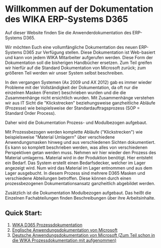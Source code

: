 # Willkommen auf der Dokumentation des WIKA ERP-Systems D365

Auf dieser Website finden Sie die Anwenderdokumentation des ERP-Systems D365.

Wir möchten Euch eine vollumfängliche Dokumentation des neuen ERP-Systems D365 zur Verfügung stellen. Diese Dokumentation ist Web-basiert und kann von jedem WIKA Mitarbeiter aufgerufen werden. Diese Form der Dokumentation soll die bisherigen Handbücher ersetzen.
Zum Teil greifen wir hierfür auf die Standard Dokumentation von Microsoft zurück; zum größeren Teil werden wir unser System selbst beschreiben.

In den vergangen Systemen (Ax 2009 und AX 2012) gab es immer wieder Probleme mit der Vollständigkeit der Dokumentation, da oft nur die einzelnen Masken (Fenster) beschrieben wurden und die die Zusammenhänge nicht ersichtlich wurden. Mit Zusammenhänge verstehen wir aus IT Sicht die "Klickstrecken" beziehungsweise ganzheitliche Abläufe (Prozesse) wie beispielsweise der Standardauftragsprozess (SOP = Standard Order Process).

Daher wird die Dokumentation Prozess- und Modulbezogen aufgebaut.

Mit Prozessbezogen werden komplette Abläufe ("Klickstrecken") wie beispielsweise "Material Umlagern" über verschiedene Anwendungsmasken hinweg und aus verschiedenen Sichten dokumentiert. Es kann so komplett beschrieben werden, was alles von verschiedenen Perspektiven getan werden muss.
Nehmen wir hier wieder den Prozess des Material umlagerns. Material wird in der Produktion benötigt. Hier entsteht ein Bedarf. Das System erstellt einen Bedarfsdecker, welcher im Lager angezeigt wird. Num wird das Material im Lager entnommen und aus dem Lager ausgebucht. In diesem Prozess sind mehrere D365 Masken und verschiedene Abteilungen betroffen. Diese können durch einen prozessbezogenen Dokumentationsansatz ganzheitlich abgebildet werden.

Zusätzlich ist die Dokumentation Modulbezogen aufgebaut. Das heißt die Einzelnen Fachabteilungen finden Beschreibungen über ihre Arbeitsinhalte.

## Quick Start:
1. [WIKA D365 Prozessdokumentation](ProcessDoku/)
1. [Englische Anwendungsdokumentation von Microsoft](articles/supply-chain/index.md)
1. [Deutsche Anwendungsdokumentation von Microsoft (Zum Teil schon in die WIKA Prozessdokumentation mit aufgenommen)](articles_de\supply-chain\toc.yml)
